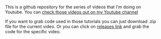 This is a github repository for the series of videos that I'm doing on Youtube. You can [check those videos out on my Youtube channel](https://www.youtube.com/c/WatchandLearnTutorials)

If you want to grab code used in those tutorials you can just download .zip file for the current video. Or you can click on [releases link](https://github.com/ivandoric/building-sites-with-middleman/releases) and grab the code for the specific video.